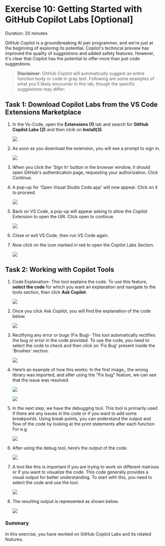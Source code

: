 # Exercise 10: Getting Started with GitHub Copilot Labs [Optional]

Duration: 20 minutes

GitHub Copilot is a groundbreaking AI pair programmer, and we're just at the beginning of exploring its potential. Copilot's technical preview has improved the quality of suggestions and added safety features. However, it's clear that Copilot has the potential to offer more than just code suggestions.

>**Disclaimer**: GitHub Copilot will automatically suggest an entire function body or code in gray text. Following are some examples of what you'll likely encounter in this lab, though the specific suggestions may differ:


## Task 1: Download Copilot Labs from the VS Code Extensions Marketplace

1. In the Vs-Code, open the **Extensions (1)** tab and search for **GitHub Copilot Labs (2)** and then clcik on **Install(3)**.

   ![](../media/ex10-github-copilot-labs.png)

1. As soon as you download the extension, you will see a prompt to sign in.

   ![](../media/ex10-github-signin.png)

1. When you click the 'Sign In' button in the browser window, it should open GitHub's authentication page, requesting your authorization. Click Continue.  

1. A pop-up for 'Open Visual Studio Code.app' will now appear. Click on it to proceed.

   ![](../media/ex10-allow.png)

1. Back on VS Code, a pop-up will appear asking to allow the Copilot Extension to open the URI. Click open to continue.

   ![](../media/ex10-open.png)

1. Close or exit VS Code, then run VS Code again.

1. Now click on the icon marked in red to open the Copilot Labs Section.

   ![](../media/ex10-copilot-labs.png)

## Task 2: Working with Copilot Tools

1. Code Explanation- This tool explains the code. To use this feature, **select the code** for which you want an explanation and navigate to the tools section, then click **Ask Copilot**.

   ![](../media/ex10-ask-copilot.png)

1. Once you click Ask Copilot, you will find the explanation of the code below.

   ![](../media/ex10-code-result.png)

1. Rectifying any error or bugs (Fix Bug)- This tool automatically rectifies the bug or error in the code provided. To use the code, you need to select the code to check and then 
   click on 'Fix Bug' present inside the 'Brushes' section.

   ![](../media/ex10-fixbug.png)

1. Here’s an example of how this works: In the first image,, the wrong library was imported, and after using the "Fix bug" feature, we can see that the issue was resolved.
   
   ![](../media/ex10-debug1.png)

   ![](../media/ex10-debug2.png)

1. In the next step, we have the debugging tool. This tool is primarily used if there are any issues in the code or if you want to add some breakpoints. Using break points, you can
   understand the output and flow of the code by looking at the print statements after each function For e.g.

   ![](../media/ex10-debug.png)

1. After using the debug tool, here’s the output of the code.

   ![](../media/ex10-debug-output.png)

1. A tool like this is important if you are trying to work on different matrixes or if you want to visualize the code. This code generally provides a visual output for better understanding. To start with this, you need to select the code and use the tool.

   ![](../media/ex10-debug3.png)

1. The resulting output is represented as shown below.

   ![](../media/ex10-debug4.png)

### Summary

In this exercise, you have worked on GitHub Copilot Labs and its related features.
   
